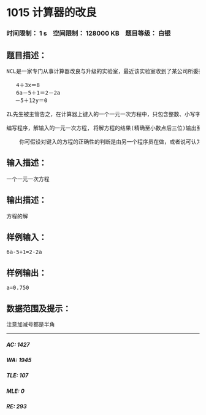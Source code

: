 # 1015 计算器的改良   
### 时间限制： 1 s&nbsp;&nbsp;&nbsp;&nbsp;空间限制： 128000 KB&nbsp;&nbsp;&nbsp;&nbsp;题目等级： 白银  
## 题目描述：  

<pre>
NCL是一家专门从事计算器改良与升级的实验室，最近该实验室收到了某公司所委托的一个任务：需要在该公司某型号的计算器上加上解一元一次方程的功能。实验室将这个任务交给了一个刚进入的新手ZL先生。为了很好的完成这个任务，ZL先生首先研究了一些一元一次方程的实例：
 
   4＋3x＝8
   6a－5＋1＝2－2a
　 －5＋12y＝0
 
ZL先生被主管告之，在计算器上键入的一个一元一次方程中，只包含整数、小写字母及＋、－、＝这三个数学符号（当然，符号“─”既可作减号，也可作负号）。方程中并没有括号，也没有除号，方程中的字母表示未知数。
 
编写程序，解输入的一元一次方程, 将解方程的结果(精确至小数点后三位)输出至屏幕。
 
    你可假设对键入的方程的正确性的判断是由另一个程序员在做，或者说可认为键入的一元一次方程均为合法的，且有唯一实数解。
</pre>
  
  
## 输入描述：  

<pre>
一个一元一次方程
</pre>
  
  
## 输出描述：  

<pre>
方程的解
</pre>
  
  
## 样例输入：  

<pre>
6a-5+1=2-2a
</pre>
  
  
## 样例输出：  

<pre>
a=0.750
</pre>
  
  
## 数据范围及提示：  

<pre>
注意加减号都是半角
</pre>
  
  
***  

##### AC: 1427  
##### WA: 1945  
##### TLE: 107  
##### MLE: 0  
##### RE: 293  
